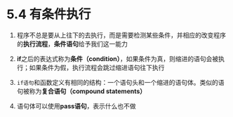 # 5.4 有条件执行

1. 程序不总是要从上往下的去执行，而是需要检测某些条件，并相应的改变程序的**执行流程**，**条件语句**给予我们这一能力

2. **if**之后的表达式称为**条件（condition）**，如果条件为真，则缩进的语句会被执行；如果条件为假，执行流程会跳过缩进语句往下执行

4. `if语句`和函数定义有相同的结构：一个语句头和一个缩进的语句体。类似的语句被称为**复合语句（compound statements）**

5. 语句体可以使用**pass语句**，表示什么也不做























